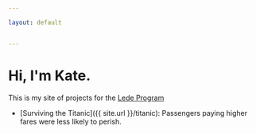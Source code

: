 ```yaml
---

layout: default


---
```


# Hi, I'm Kate.

This is my site of projects for the [Lede Program](http://ledeprogram.com)

* [Surviving the Titanic]({{ site.url }}/titanic): Passengers paying higher fares were less likely to perish.
